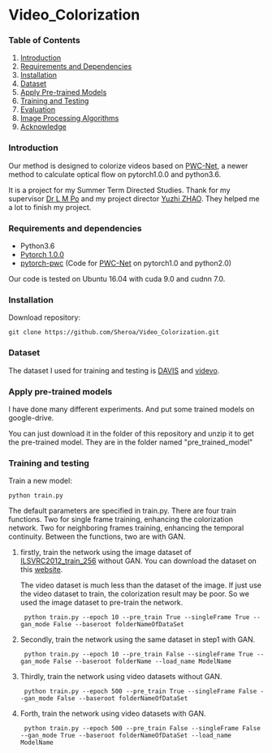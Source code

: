 # Video_Colorization

### Table of Contents
1. [Introduction](#introduction)
1. [Requirements and Dependencies](#requirements-and-dependencies)
1. [Installation](#installation)
1. [Dataset](#dataset)
1. [Apply Pre-trained Models](#apply-pre-trained-models)
1. [Training and Testing](#training-and-testing)
1. [Evaluation](#evaluation)
1. [Image Processing Algorithms](#image-processing-algorithms)
1. [Acknowledge](#acknowledge)


### Introduction
Our method is designed to colorize videos based on [PWC-Net](https://github.com/NVlabs/PWC-Net), a newer method to calculate optical flow on pytorch1.0.0 and python3.6.

It is a project for my Summer Term Directed Studies. Thank for my supervisor [Dr L M Po](http://www.ee.cityu.edu.hk/~lmpo/) and my project director [Yuzhi ZHAO](https://github.com/zhaoyuzhi). They helped me a lot to finish my project.


### Requirements and dependencies
- Python3.6
- [Pytorch 1.0.0](https://pytorch.org/)
- [pytorch-pwc](https://github.com/sniklaus/pytorch-pwc) (Code for [PWC-Net](https://github.com/NVlabs/PWC-Net) on pytorch1.0 and python2.0)

Our code is tested on Ubuntu 16.04 with cuda 9.0 and cudnn 7.0.


### Installation
Download repository:

    git clone https://github.com/Sheroa/Video_Colorization.git

### Dataset
The dataset I used for training and testing is [DAVIS](https://davischallenge.org/index.html) and [videvo](https://www.videvo.net/).
    
### Apply pre-trained models
I have done many different experiments. And put some trained models on google-drive. 

You can just download it in the folder of this repository and unzip it to get the pre-trained model. They are in the folder named "pre_trained_model"

### Training and testing
Train a new model:

    python train.py

The default parameters are specified in train.py. There are four train functions. Two for single frame training, enhancing the colorization network. Two for neighboring frames training, enhancing the temporal continuity. Between the functions, two are with GAN.
1. firstly, train the network using the image dataset of [ILSVRC2012_train_256](http://image-net.org/challenges/LSVRC/2012/) without GAN. 
You can download the dataset on this [website](http://academictorrents.com/details/a306397ccf9c2ead27155983c254227c0fd938e2).

	The video dataset is much less than the dataset of the image. If just use the video dataset to train, the colorization result may be poor. So we used the image dataset to pre-train the network.

		python train.py --epoch 10 --pre_train True --singleFrame True --gan_mode False --baseroot folderNameOfDataSet
2. Secondly, train the network using the same dataset in step1 with GAN.

		python train.py --epoch 10 --pre_train False --singleFrame True --gan_mode False --baseroot folderName --load_name ModelName
3. Thirdly, train the network using video datasets without GAN.

		python train.py --epoch 500 --pre_train True --singleFrame False --gan_mode False --baseroot folderNameOfDataSet

4. Forth, train the network using video datasets with GAN.

		python train.py --epoch 500 --pre_train False --singleFrame False --gan_mode True --baseroot folderNameOfDataSet --load_name ModelName
